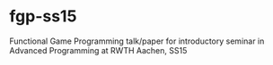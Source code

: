 # fgp-ss15
Functional Game Programming talk/paper for introductory seminar in Advanced Programming at RWTH Aachen, SS15

